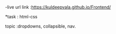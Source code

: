 -live url link :https://kuldeepvala.github.io/Frontend/

*task : html-css

topic :dropdowns, collapsible, nav.